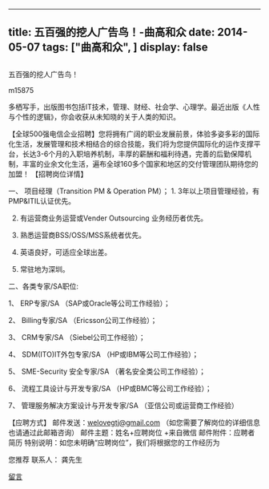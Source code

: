 
---
title:   五百强的挖人广告鸟！-曲高和众
date: 2014-05-07
tags: ["曲高和众", ]
display: false
---


## 



五百强的挖人广告鸟！




m15875




多栖写手，出版图书包括IT技术，管理、财经、社会学、心理学。最近出版《人性与个性的逻辑》，你会收获从未知晓的关于人类的知识。


【全球500强电信企业招聘】您将拥有广阔的职业发展前景，体验多姿多彩的国际化生活，发展管理和技术相结合的综合技能，我们将为您提供国际化的运作支撑平台，长达3-6个月的入职培养机制，丰厚的薪酬和福利待遇，完善的后勤保障机制，丰富的业余文化生活，遍布全球160多个国家和地区的交付管理团队期待您的加盟！ 【招聘岗位详情】

 一、 项目经理（Transition PM &amp; Operation PM）； 1. 3年以上项目管理经验，有PMP&amp;ITIL认证优先。

2. 有运营商业务运营或Vender Outsourcing 业务经历者优先。

3. 熟悉运营商BSS/OSS/MSS系统者优先。

4. 英语良好，可适应全球出差。

5. 常驻地为深圳。

二、各类专家/SA职位: 

1、 ERP专家/SA （SAP或Oracle等公司工作经验）；

2、 Billing专家/SA （Ericsson公司工作经验）；

3、 CRM专家/SA （Siebel公司工作经验）；

4、 SDM(ITO)IT外包专家/SA （HP或IBM等公司工作经验）；

5、 SME-Security 安全专家/SA （著名安全类公司工作经验）；

6、 流程工具设计与开发专家/SA （HP或BMC等公司工作经验）；

7、 管理服务解决方案设计与开发专家/SA （亚信公司或运营商工作经验）



【应聘方式】 邮件发送：welovegtj@gmail.com （如您需要了解岗位的详细信息也请通过此邮箱咨询） 邮件主题：姓名+应聘岗位 +来自微信 邮件附件：应聘者简历 特别说明：如您未明确“应聘岗位”，我们将根据您的工作经历为

您推荐 联系人： 龚先生









[留言](javascript:;)


